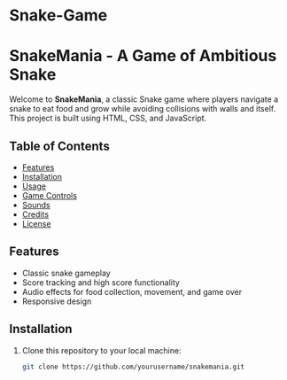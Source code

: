 # Snake-Game
# SnakeMania - A Game of Ambitious Snake

Welcome to **SnakeMania**, a classic Snake game where players navigate a snake to eat food and grow while avoiding collisions with walls and itself. This project is built using HTML, CSS, and JavaScript.

## Table of Contents

- [Features](#features)
- [Installation](#installation)
- [Usage](#usage)
- [Game Controls](#game-controls)
- [Sounds](#sounds)
- [Credits](#credits)
- [License](#license)

## Features

- Classic snake gameplay
- Score tracking and high score functionality
- Audio effects for food collection, movement, and game over
- Responsive design

## Installation

1. Clone this repository to your local machine:
   ```bash
   git clone https://github.com/yourusername/snakemania.git
